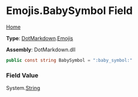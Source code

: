 # Emojis\.BabySymbol Field

[Home](../../../README.md)

**Type**: [DotMarkdown](../../README.md)\.[Emojis](../README.md)

**Assembly**: DotMarkdown\.dll

```csharp
public const string BabySymbol = ":baby_symbol:"
```

### Field Value

System\.[String](https://docs.microsoft.com/en-us/dotnet/api/system.string)